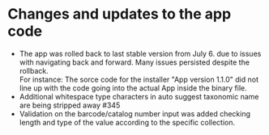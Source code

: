 # Changes and updates to the app code
- The app was rolled back to last stable version from July 6. due to issues with navigating back and forward. Many issues persisted despite the rollback.  
  For instance: The sorce code for the installer "App version 1.1.0" did not line up with the code going into the actual App inside the binary file.   
- Additional whitespace type characters in auto suggest taxonomic name are being stripped away #345
- Validation on the barcode/catalog number input was added checking length and type of the value according to the specific collection.
